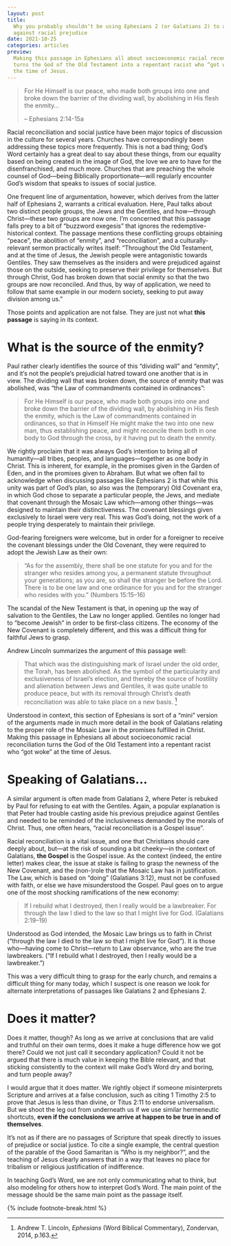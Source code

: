 ```yaml
---
layout: post
title:
  Why you probably shouldn’t be using Ephesians 2 (or Galatians 2) to argue
  against racial prejudice
date: 2021-10-25
categories: articles
preview:
  Making this passage in Ephesians all about socioeconomic racial reconciliation
  turns the God of the Old Testament into a repentant racist who “got woke” at
  the time of Jesus.
---
```


> For He Himself is our peace, who made both groups into one and broke down the
> barrier of the dividing wall, by abolishing in His flesh the enmity…
>
> – Ephesians 2:14-15a

Racial reconciliation and social justice have been major topics of discussion in
the culture for several years. Churches have correspondingly been addressing
these topics more frequently. This is not a bad thing; God’s Word certainly has
a great deal to say about these things, from our equality based on being created
in the image of God, the love we are to have for the disenfranchised, and much
more. Churches that are preaching the whole counsel of God—being Biblically
proportionate—will regularly encounter God’s wisdom that speaks to issues of
social justice.

One frequent line of argumentation, however, which derives from the latter half
of Ephesians 2, warrants a critical evaluation. Here, Paul talks about two
distinct people groups, the Jews and the Gentiles, and how—through Christ—these
two groups are now one. I’m concerned that this passage falls prey to a bit of
“buzzword exegesis” that ignores the redemptive-historical context. The passage
mentions these conflicting groups obtaining “peace”, the abolition of “enmity”,
and “reconciliation”, and a culturally-relevant sermon practically writes
itself: “Throughout the Old Testament, and at the time of Jesus, the Jewish
people were antagonistic towards Gentiles. They saw themselves as the insiders
and were prejudiced against those on the outside, seeking to preserve their
privilege for themselves. But through Christ, God has broken down that social
enmity so that the two groups are now reconciled. And thus, by way of
application, we need to follow that same example in our modern society, seeking
to put away division among us.”

Those points and application are not false. They are just not what **this
passage** is saying in its context.

# What is the source of the enmity?

Paul rather clearly identifies the source of this “dividing wall” and “enmity”,
and it‘s not the people‘s prejudicial hatred toward one another that is in view.
The dividing wall that was broken down, the source of enmity that was abolished,
was “the Law of commandments contained in ordinances”:

> For He Himself is our peace, who made both groups into one and broke down the
> barrier of the dividing wall, by abolishing in His flesh the enmity, which is
> the Law of commandments contained in ordinances, so that in Himself He might
> make the two into one new man, thus establishing peace, and might reconcile
> them both in one body to God through the cross, by it having put to death the
> enmity.

We rightly proclaim that it was always God’s intention to bring all of
humanity—all tribes, peoples, and languages—together as one body in Christ. This
is inherent, for example, in the promises given in the Garden of Eden, and in
the promises given to Abraham. But what we often fail to acknowledge when
discussing passages like Ephesians 2 is that while this unity was part of God’s
plan, so also was the (temporary) Old Covenant era, in which God chose to
separate a particular people, the Jews, and mediate that covenant through the
Mosaic Law which—among other things—was designed to maintain their
distinctiveness. The covenant blessings given exclusively to Israel were very
real. This was God’s doing, not the work of a people trying desperately to
maintain their privilege.

God-fearing foreigners were welcome, but in order for a foreigner to receive the
covenant blessings under the Old Covenant, they were required to adopt the
Jewish Law as their own:

> “As for the assembly, there shall be one statute for you and for the stranger
> who resides among you, a permanent statute throughout your generations; as you
> are, so shall the stranger be before the Lord. There is to be one law and one
> ordinance for you and for the stranger who resides with you.” (Numbers
> 15:15–16)

The scandal of the New Testament is that, in opening up the way of salvation to
the Gentiles, the Law no longer applied. Gentiles no longer had to “become
Jewish” in order to be first-class citizens. The economy of the New Covenant is
completely different, and this was a difficult thing for faithful Jews to grasp.

Andrew Lincoln summarizes the argument of this passage well:

> That which was the distinguishing mark of Israel under the old order, the
> Torah, has been abolished. As the symbol of the particularity and
> exclusiveness of Israel’s election, and thereby the source of hostility and
> alienation between Jews and Gentiles, it was quite unable to produce peace,
> but with its removal through Christ’s death reconciliation was able to take
> place on a new basis. [^1]

Understood in context, this section of Ephesians is sort of a “mini” version of
the arguments made in much more detail in the book of Galatians relating to the
proper role of the Mosaic Law in the promises fulfilled in Christ. Making this
passage in Ephesians all about socioeconomic racial reconciliation turns the God
of the Old Testament into a repentant racist who “got woke” at the time of
Jesus.

# Speaking of Galatians...

A similar argument is often made from Galatians 2, where Peter is rebuked by
Paul for refusing to eat with the Gentiles. Again, a popular explanation is that
Peter had trouble casting aside his previous prejudice against Gentiles and
needed to be reminded of the inclusiveness demanded by the morals of Christ.
Thus, one often hears, “racial reconciliation is a Gospel issue”.

Racial reconciliation is a vital issue, and one that Christians should care
deeply about, but—at the risk of sounding a bit cheeky—in the context of
Galatians, **the Gospel** is the Gospel issue. As the context (indeed, the
entire letter) makes clear, the issue at stake is failing to grasp the newness
of the New Covenant, and the (non-)role that the Mosaic Law has in
justification. The Law, which is based on “doing” (Galatians 3:12), must not be
confused with faith, or else we have misunderstood the Gospel. Paul goes on to
argue one of the most shocking ramifications of the new economy:

> If I rebuild what I destroyed, then I really would be a lawbreaker. For
> through the law I died to the law so that I might live for God. (Galatians
> 2:19–19)

Understood as God intended, the Mosaic Law brings us to faith in Christ
(“through the law I died to the law so that I might live for God”). It is those
who—having come to Christ—return to Law observance, who are the true
lawbreakers. (“If I rebuild what I destroyed, then I really would be a
lawbreaker.”)

This was a very difficult thing to grasp for the early church, and remains a
difficult thing for many today, which I suspect is one reason we look for
alternate interpretations of passages like Galatians 2 and Ephesians 2.

# Does it matter?

Does it matter, though? As long as we arrive at conclusions that are valid and
truthful on their own terms, does it make a huge difference how we got there?
Could we not just call it secondary application? Could it not be argued that
there is much value in keeping the Bible relevant, and that sticking
consistently to the context will make God’s Word dry and boring, and turn people
away?

I would argue that it does matter. We rightly object if someone misinterprets
Scripture and arrives at a false conclusion, such as citing 1 Timothy 2:5 to
prove that Jesus is less than divine, or Titus 2:11 to endorse universalism. But
we shoot the leg out from underneath us if we use similar hermeneutic shortcuts,
**even if the conclusions we arrive at happen to be true in and of themselves**.

It’s not as if there are no passages of Scripture that speak directly to issues
of prejudice or social justice. To cite a single example, the central question
of the parable of the Good Samaritan is “Who is my neighbor?”, and the teaching
of Jesus clearly answers that in a way that leaves no place for tribalism or
religious justification of indifference.

In teaching God’s Word, we are not only communicating what to think, but also
modeling for others how to interpret God’s Word. The main point of the message
should be the same main point as the passage itself.

{% include footnote-break.html %}

[^1]:
    Andrew T. Lincoln, _Ephesians_ (Word Biblical Commentary), Zondervan, 2014,
    p.163.
